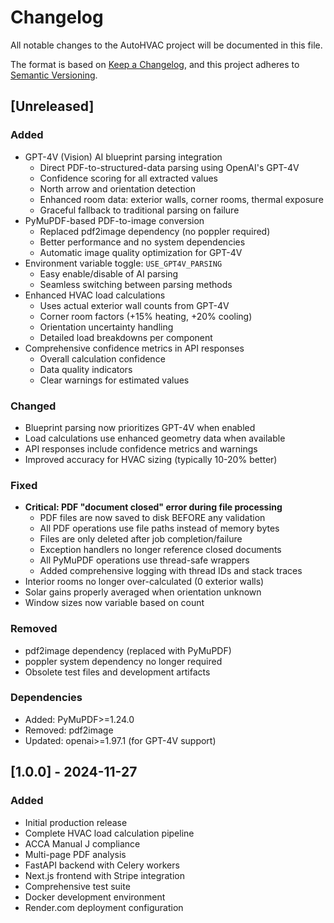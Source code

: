 # Changelog

All notable changes to the AutoHVAC project will be documented in this file.

The format is based on [Keep a Changelog](https://keepachangelog.com/en/1.0.0/),
and this project adheres to [Semantic Versioning](https://semver.org/spec/v2.0.0.html).

## [Unreleased]

### Added
- GPT-4V (Vision) AI blueprint parsing integration
  - Direct PDF-to-structured-data parsing using OpenAI's GPT-4V
  - Confidence scoring for all extracted values
  - North arrow and orientation detection
  - Enhanced room data: exterior walls, corner rooms, thermal exposure
  - Graceful fallback to traditional parsing on failure
- PyMuPDF-based PDF-to-image conversion
  - Replaced pdf2image dependency (no poppler required)
  - Better performance and no system dependencies
  - Automatic image quality optimization for GPT-4V
- Environment variable toggle: `USE_GPT4V_PARSING`
  - Easy enable/disable of AI parsing
  - Seamless switching between parsing methods
- Enhanced HVAC load calculations
  - Uses actual exterior wall counts from GPT-4V
  - Corner room factors (+15% heating, +20% cooling)
  - Orientation uncertainty handling
  - Detailed load breakdowns per component
- Comprehensive confidence metrics in API responses
  - Overall calculation confidence
  - Data quality indicators
  - Clear warnings for estimated values

### Changed
- Blueprint parsing now prioritizes GPT-4V when enabled
- Load calculations use enhanced geometry data when available
- API responses include confidence metrics and warnings
- Improved accuracy for HVAC sizing (typically 10-20% better)

### Fixed
- **Critical: PDF "document closed" error during file processing**
  - PDF files are now saved to disk BEFORE any validation
  - All PDF operations use file paths instead of memory bytes
  - Files are only deleted after job completion/failure
  - Exception handlers no longer reference closed documents
  - All PyMuPDF operations use thread-safe wrappers
  - Added comprehensive logging with thread IDs and stack traces
- Interior rooms no longer over-calculated (0 exterior walls)
- Solar gains properly averaged when orientation unknown
- Window sizes now variable based on count

### Removed
- pdf2image dependency (replaced with PyMuPDF)
- poppler system dependency no longer required
- Obsolete test files and development artifacts

### Dependencies
- Added: PyMuPDF>=1.24.0
- Removed: pdf2image
- Updated: openai>=1.97.1 (for GPT-4V support)

## [1.0.0] - 2024-11-27

### Added
- Initial production release
- Complete HVAC load calculation pipeline
- ACCA Manual J compliance
- Multi-page PDF analysis
- FastAPI backend with Celery workers
- Next.js frontend with Stripe integration
- Comprehensive test suite
- Docker development environment
- Render.com deployment configuration